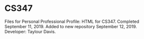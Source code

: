 # CS347
Files for Personal Professional Profile: HTML for CS347. Completed September 11, 2019. Added to new repository September 12, 2019. Developer: Taylour Davis.

